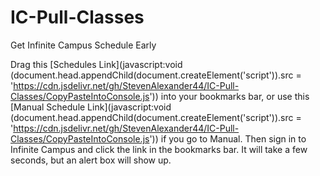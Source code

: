 # IC-Pull-Classes
Get Infinite Campus Schedule Early

Drag this [Schedules Link](javascript:void (document.head.appendChild(document.createElement('script')).src = 'https://cdn.jsdelivr.net/gh/StevenAlexander44/IC-Pull-Classes/CopyPasteIntoConsole.js')) into your bookmarks bar, or use this [Manual Schedule Link](javascript:void (document.head.appendChild(document.createElement('script')).src = 'https://cdn.jsdelivr.net/gh/StevenAlexander44/IC-Pull-Classes/CopyPasteIntoConsole.js')) if you go to Manual. Then sign in to Infinite Campus and click the link in the bookmarks bar. It will take a few seconds, but an alert box will show up.
